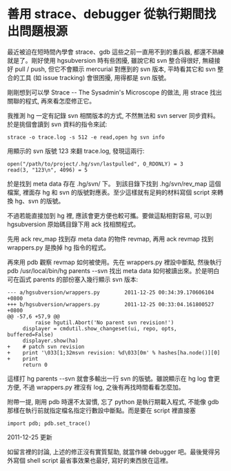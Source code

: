 # 善用 strace、debugger 從執行期間找出問題根源

最近被迫在短時間內學會 strace、gdb 這些之前一直用不到的重兵器, 都還不熟練就是了。剛好使用 hgsubversion 時有些困擾, 雖說它和 svn 整合得很好, 無縫接好 pull / push, 但它不會顯示 mercurial 對應到的 svn 版本, 平時看其它和 svn 整合的工具 (如 issue tracking) 會很困擾, 用得都是 svn 版號。

剛剛想到可以學 Strace -- The Sysadmin's Microscope 的做法, 用 strace 找出關聯的程式, 再來看怎麼修正它。

我推測 hg 一定有記錄 svn 相關版本的方式, 不然無法和 svn server 同步資料。於是挑個會讀到 svn 資料的指令來試:

```
strace -o trace.log -s 512 -e read,open hg svn info
```

用顯示的 svn 版號 123 來翻 trace.log, 發現這兩行:

```
open("/path/to/project/.hg/svn/lastpulled", O_RDONLY) = 3
read(3, "123\n", 4096) = 5
```
於是找到 meta data 存在 .hg/svn/ 下。 到該目錄下找到 .hg/svn/rev_map 這個檔案, 裡面存 hg 和 svn 的版號對應表。至少這樣就有足夠的材料寫個 script 來轉換 hg、svn 的版號。

不過若能直接加到 hg 裡, 應該會更方便也較可攜。要做這點相對容易, 可以到 hgsubversion 原始碼目錄下用 ack 找相關程式。

先用 ack rev_map 找到存 meta data 的物件 revmap, 再用 ack revmap 找到 wrappers.py 是換掉 hg 指令的程式。

再來用 pdb 觀察 revmap 如何被使用。先在 wrappers.py 裡設中斷點, 然後執行 pdb /usr/local/bin/hg parents --svn 找出 meta data 如何被讀出來。於是明白可在函式 parents 的部份塞入幾行顯示 svn 版本:

```
--- a/hgsubversion/wrappers.py        2011-12-25 00:34:39.170606104 +0800
+++ b/hgsubversion/wrappers.py        2011-12-25 00:33:04.161800527 +0800
@@ -57,6 +57,9 @@
         raise hgutil.Abort('No parent svn revision!')
     displayer = cmdutil.show_changeset(ui, repo, opts, buffered=False)
     displayer.show(ha)
+    # patch svn revision
+    print '\033[1;32msvn revision: %d\033[0m' % hashes[ha.node()][0]
+    print
     return 0
```

這樣打 hg parents --svn 就會多輸出一行 svn 的版號。雖說顯示在 hg log 會更方便, 不過 wrappers.py 裡沒有 log, 之後有再找時間看看怎麼加。

附帶一提, 剛用 pdb 時還不太習慣, 忘了 python 是執行期載入程式, 不能像 gdb 那樣在執行前就指定檔名指定行數設中斷點。而是要在 script 裡直接塞

```
import pdb; pdb.set_trace()
```

2011-12-25 更新

如留言裡的討論, 上述的修正沒有實質幫助, 就當作練 debugger 吧。最後覺得另外寫個 shell script 最省事效果也最好, 寫好的東西放在這裡。
